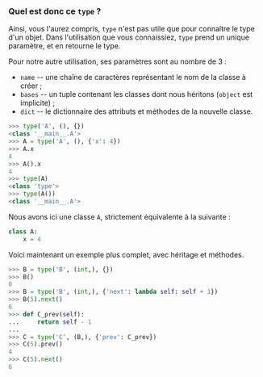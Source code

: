 ### Quel est donc ce `type` ?

Ainsi, vous l'aurez compris, `type` n'est pas utile que pour connaître le type d'un objet.
Dans l'utilisation que vous connaissiez, `type` prend un unique paramètre, et en retourne le type.

Pour notre autre utilisation, ses paramètres sont au nombre de 3 :

- `name` -- une chaîne de caractères représentant le nom de la classe à créer ;
- `bases` -- un tuple contenant les classes dont nous héritons (`object` est implicite) ;
- `dict` -- le dictionnaire des attributs et méthodes de la nouvelle classe.

```python
>>> type('A', (), {})
<class '__main__.A'>
>>> A = type('A', (), {'x': 4})
>>> A.x
4
>>> A().x
4
>>> type(A)
<class 'type'>
>>> type(A())
<class '__main__.A'>
```

Nous avons ici une classe `A`, strictement équivalente à la suivante :

```python
class A:
    x = 4
```

Voici maintenant un exemple plus complet, avec héritage et méthodes.

```python
>>> B = type('B', (int,), {})
>>> B()
0
>>> B = type('B', (int,), {'next': lambda self: self + 1})
>>> B(5).next()
6
>>> def C_prev(self):
...     return self - 1
...
>>> C = type('C', (B,), {'prev': C_prev})
>>> C(5).prev()
4
>>> C(5).next()
6
```
